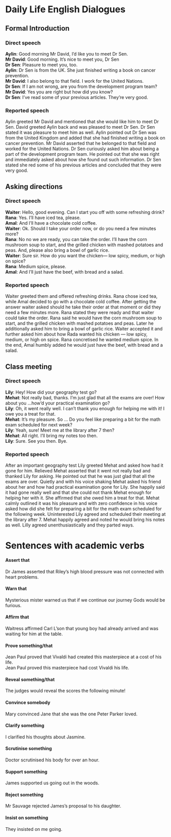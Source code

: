 # Daily Life English Dialogues
## Formal Introduction
### Direct speech
**Aylin**: Good morning Mr David, I’d like you to meet Dr Sen.\
**Mr David**: Good morning. It’s nice to meet you, Dr Sen\
**Dr Sen**: Pleasure to meet you, too.\
**Aylin**: Dr Sen is from the UK. She just finished writing a book on cancer prevention.\
**Mr David**: I also belong to that field. I work for the United Nations.\
**Dr Sen**: If I am not wrong, are you from the development program team?\
**Mr David**: Yes you are right but how did you know?\
**Dr Sen**: I’ve read some of your previous articles. They’re very good.
### Reported speech
Aylin greeted Mr David and mentioned that she would like him to meet Dr Sen. David greeted Aylin back and was pleased to meet Dr Sen. Dr Sen stated it was pleasure to meet him as well. Aylin pointed out Dr Sen was from the United Kingdom and added that she had finished writing a book on cancer prevention. Mr David asserted that he belonged to that field and worked for the United Nations. Dr Sen curiously asked him about being a part of the development program team. He pointed out that she was right and immediately asked about how she found out such information. Dr Sen stated she red some of his previous articles and concluded that they were very good.

## Asking directions
### Direct speech
**Waiter**: Hello, good evening. Can I start you off with some refreshing drink?\
**Rana**: Yes. I’ll have iced tea, please.\
**Amal**: And I’ll have a chocolate cold coffee.\
**Waiter**: Ok. Should I take your order now, or do you need a few minutes more?\
**Rana**: No no we are ready, you can take the order. I’ll have the corn mushroom soup to start, and the grilled chicken with mashed potatoes and peas. And, please also bring a bowl of garlic rice.\
**Waiter**: Sure sir. How do you want the chicken— low spicy, medium, or high on spice?\
**Rana**: Medium spice, please.\
**Amal**: And I’ll just have the beef, with bread and a salad.
### Reported speech
Waiter greeted them and offered refreshing drinks. Rana chose iced tea, while Amal decided to go with a chocolate cold coffee. After getting the answer waiter asked should he take their order at that moment or did they need a few minutes more. Rana stated they were ready and that waiter could take the order. Rana said he would have the corn mushroom soup to start, and the grilled chicken with mashed potatoes and peas. Later he additionally asked him to bring a bowl of garlic rice. Waiter accepted it and further asked him about how Rada wanted his chicken — low spicy, medium, or high on spice. Rana concretised he wanted medium spice. In the end, Amal humbly added he would  just have the beef, with bread and a salad.

## Class meeting
### Direct speech
**Lily**: Hey! How did your geography test go?\
**Mehat**: Not really bad, thanks. I’m just glad that all the exams are over! How about you …how’d your practical examination go?\
**Lily**: Oh, it went really well. I can’t thank you enough for helping me with it! I owe you a treat for that.\
**Mehat**: It’s my pleasure. So … Do you feel like preparing a bit for the math exam scheduled for next week?\
**Lily**: Yeah, sure! Meet me at the library after 7 then?\
**Mehat**: All right. I’ll bring my notes too then.\
**Lily**: Sure. See you then. Bye.
### Reported speech
After an important geography test Lily greeted Mehat and asked how had it gone for him. Relieved Mehat asserted that it went not really bad and thanked Lily for asking. He pointed out that he was just glad that all the exams are over. Quietly and with his voice shaking Mehat asked his friend about her and how had practical examination gone for Lily. She happily said it had gone really well and that she could not thank Mehat enough for helping her with it. She affirmed that she owed him a treat for that. Mehat calmly outlined it was his pleasure and with zero confidence in his voice asked how did she felt for preparing a bit for the math exam scheduled for the following week. Uninterested Lily agreed and scheduled their meeting at the library after 7. Mehat happily agreed and  noted he would bring his notes as well. Lilly agreed unenthusiastically and they parted ways.

# Sentences with academic verbs
#### Assert that
Dr James asserted that Riley’s high blood pressure was not connected with heart problems.
#### Warn that
Mysterious mister warned us that if we continue our journey Gods would be furious.
#### Affirm that
Waitress affirmed Carl L’son that young boy had already arrived and was waiting for him at the table.   
#### Prove something/that
Jean Paul proved that Vivaldi had created this masterpiece at a cost of his life.\
Jean Paul proved this masterpiece had cost Vivaldi his life.
#### Reveal something/that
The judges would reveal the scores the following minute!
#### Convince somebody
Mary convinced Jane that she was the one Peter Parker loved.
#### Clarify something
I clarified his thoughts about Jasmine.
#### Scrutinise something
Doctor scrutinised his body for over an hour.
#### Support something
James supported us going out in the woods.
#### Reject something
Mr Sauvage rejected James’s proposal to his daughter.
#### Insist on something
They insisted on me going.

